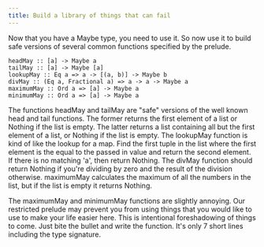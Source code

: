 ```yaml
---
title: Build a library of things that can fail
---
```


Now that you have a Maybe type, you need to use it.  So now use it to build
safe versions of several common functions specified by the prelude.

    headMay :: [a] -> Maybe a
    tailMay :: [a] -> Maybe [a]
    lookupMay :: Eq a => a -> [(a, b)] -> Maybe b
    divMay :: (Eq a, Fractional a) => a -> a -> Maybe a
    maximumMay :: Ord a => [a] -> Maybe a
    minimumMay :: Ord a => [a] -> Maybe a

The functions headMay and tailMay are "safe" versions of the well known head and
tail functions. The former returns the first element of a list or Nothing if the
list is empty. The latter returns a list containing all but the first element of
a list, or Nothing if the list is empty. The lookupMay function is kind of like
the lookup for a map. Find the first tuple in the list where the first element
is the equal to the passed in value and return the second element. If there is
no matching 'a', then return Nothing. The divMay function should return Nothing
if you're dividing by zero and the result of the division otherwise. maximumMay
calculates the maximum of all the numbers in the list, but if the list is empty
it returns Nothing.

The maximumMay and minimumMay functions are slightly annoying.  Our restricted
prelude may prevent you from using things that you would like to use to make
your life easier here.  This is intentional foreshadowing of things to come.
Just bite the bullet and write the function.  It's only 7 short lines
including the type signature.

